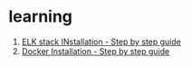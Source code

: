 # learning

1. [ELK stack INstallation - Step by step guide](https://github.com/subodh4ujjainkar/learning/blob/main/ELK_Stack_installation_on_ubuntu.md)
2. [Docker Installation - Step by step guide](https://github.com/subodh4ujjainkar/learning/blob/main/docker_installation_ubuntu.md)
